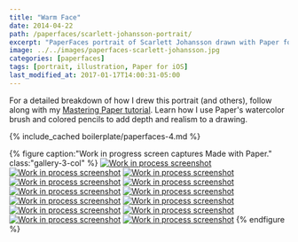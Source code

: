 ```yaml
---
title: "Warm Face"
date: 2014-04-22
path: /paperfaces/scarlett-johansson-portrait/
excerpt: "PaperFaces portrait of Scarlett Johansson drawn with Paper for iOS on an iPad."
image: ../../images/paperfaces-scarlett-johansson.jpg
categories: [paperfaces]
tags: [portrait, illustration, Paper for iOS]
last_modified_at: 2017-01-17T14:00:31-05:00
---
```


For a detailed breakdown of how I drew this portrait (and others), follow along with my [Mastering Paper tutorial](/mastering-paper/drawing-faces/). Learn how I use Paper's watercolor brush and colored pencils to add depth and realism to a drawing.

{% include_cached boilerplate/paperfaces-4.md %}

{% figure caption:"Work in progress screen captures Made with Paper." class:"gallery-3-col" %}
[![Work in process screenshot](../../images/paperfaces-scarlett-johansson-process-1-600.jpg)](../../images/paperfaces-scarlett-johansson-process-1-lg.jpg)
[![Work in process screenshot](../../images/paperfaces-scarlett-johansson-process-2-600.jpg)](../../images/paperfaces-scarlett-johansson-process-2-lg.jpg)
[![Work in process screenshot](../../images/paperfaces-scarlett-johansson-process-3-600.jpg)](../../images/paperfaces-scarlett-johansson-process-3-lg.jpg)
[![Work in process screenshot](../../images/paperfaces-scarlett-johansson-process-4-600.jpg)](../../images/paperfaces-scarlett-johansson-process-4-lg.jpg)
[![Work in process screenshot](../../images/paperfaces-scarlett-johansson-process-5-600.jpg)](../../images/paperfaces-scarlett-johansson-process-5-lg.jpg)
[![Work in process screenshot](../../images/paperfaces-scarlett-johansson-process-6-600.jpg)](../../images/paperfaces-scarlett-johansson-process-6-lg.jpg)
[![Work in process screenshot](../../images/paperfaces-scarlett-johansson-process-7-600.jpg)](../../images/paperfaces-scarlett-johansson-process-7-lg.jpg)
[![Work in process screenshot](../../images/paperfaces-scarlett-johansson-process-8-600.jpg)](../../images/paperfaces-scarlett-johansson-process-8-lg.jpg)
[![Work in process screenshot](../../images/paperfaces-scarlett-johansson-process-9-600.jpg)](../../images/paperfaces-scarlett-johansson-process-9-lg.jpg)
[![Work in process screenshot](../../images/paperfaces-scarlett-johansson-process-10-600.jpg)](../../images/paperfaces-scarlett-johansson-process-10-lg.jpg)
[![Work in process screenshot](../../images/paperfaces-scarlett-johansson-process-11-600.jpg)](../../images/paperfaces-scarlett-johansson-process-11-lg.jpg)
[![Work in process screenshot](../../images/paperfaces-scarlett-johansson-process-12-600.jpg)](../../images/paperfaces-scarlett-johansson-process-12-lg.jpg)
[![Work in process screenshot](../../images/paperfaces-scarlett-johansson-process-13-600.jpg)](../../images/paperfaces-scarlett-johansson-process-13-lg.jpg)
{% endfigure %}
